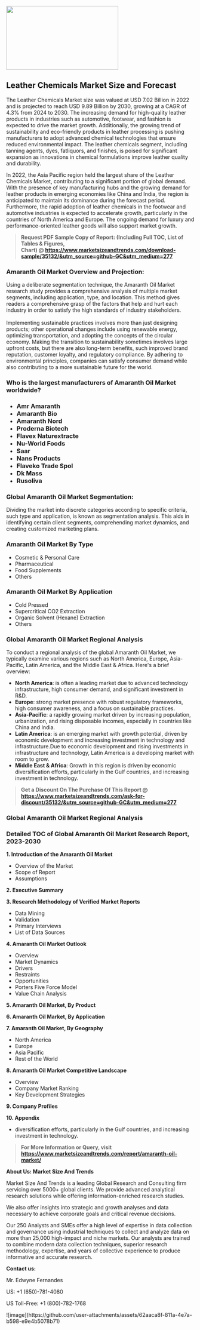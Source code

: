 <p><img class="alignnone size-medium wp-image-20088" src="https://ffe5etoiles.com/wp-content/uploads/2024/12/MST1-300x171.png" alt="" width="300" height="171" /></p><h2>Leather Chemicals Market Size and Forecast</h2><p>The Leather Chemicals Market size was valued at USD 7.02 Billion in 2022 and is projected to reach USD 9.89 Billion by 2030, growing at a CAGR of 4.3% from 2024 to 2030. The increasing demand for high-quality leather products in industries such as automotive, footwear, and fashion is expected to drive the market growth. Additionally, the growing trend of sustainability and eco-friendly products in leather processing is pushing manufacturers to adopt advanced chemical technologies that ensure reduced environmental impact. The leather chemicals segment, including tanning agents, dyes, fatliquors, and finishes, is poised for significant expansion as innovations in chemical formulations improve leather quality and durability.</p><p>In 2022, the Asia Pacific region held the largest share of the Leather Chemicals Market, contributing to a significant portion of global demand. With the presence of key manufacturing hubs and the growing demand for leather products in emerging economies like China and India, the region is anticipated to maintain its dominance during the forecast period. Furthermore, the rapid adoption of leather chemicals in the footwear and automotive industries is expected to accelerate growth, particularly in the countries of North America and Europe. The ongoing demand for luxury and performance-oriented leather goods will also support market growth.</p></p><blockquote id="" class=""><strong>Request PDF Sample Copy of Report: (Including Full TOC, List of Tables &amp; Figures, Chart)&nbsp;@&nbsp;<strong><a href="https://www.marketsizeandtrends.com/download-sample/35132/&utm_source=github-GC&utm_medium=277" target="_blank">https://www.marketsizeandtrends.com/download-sample/35132/&utm_source=github-GC&utm_medium=277</a></strong></strong></blockquote><h3 id="" class="">Amaranth Oil Market&nbsp;Overview and Projection:</h3><p id="" class="">Using a deliberate segmentation technique, the Amaranth Oil Market research study provides a comprehensive analysis of multiple market segments, including application, type, and location. This method gives readers a comprehensive grasp of the factors that help and hurt each industry in order to satisfy the high standards of industry stakeholders. <br /> <br />Implementing sustainable practices involves more than just designing products; other operational changes include using renewable energy, optimizing transportation, and adopting the concepts of the circular economy. Making the transition to sustainability sometimes involves large upfront costs, but there are also long-term benefits, such improved brand reputation, customer loyalty, and regulatory compliance. By adhering to environmental principles, companies can satisfy consumer demand while also contributing to a more sustainable future for the world.</p><h3 id="" class="">Who is the largest manufacturers of&nbsp;Amaranth Oil Market worldwide?</h3><h3 class=""><p><ul><li>Amr Amaranth </li><li> Amaranth Bio </li><li> Amaranth Nord </li><li> Proderna Biotech </li><li> Flavex Naturextracte </li><li> Nu-World Foods </li><li> Saar </li><li> Nans Products </li><li> Flaveko Trade Spol </li><li> Dk Mass </li><li> Rusoliva</li></ul></p></h3><h3 id="" class="">Global&nbsp;Amaranth Oil Market Segmentation:</h3><p id="" class="">Dividing the market into discrete categories according to specific criteria, such type and application, is known as segmentation analysis. This aids in identifying certain client segments, comprehending market dynamics, and creating customized marketing plans.</p><h3 id="" class="">Amaranth Oil Market&nbsp;By Type</h3><p><p><ul><li>Cosmetic & Personal Care </li><li> Pharmaceutical </li><li> Food Supplements </li><li> Others</p></li></ul></p></p><h3 id="" class="">Amaranth Oil Market&nbsp;By Application</h3><p class=""><p><ul><li>Cold Pressed </li><li> Supercritical CO2 Extraction </li><li> Organic Solvent (Hexane) Extraction </li><li> Others</li></ul></p></p><h3 id="" class="">Global Amaranth Oil Market Regional Analysis</h3><p id="" class="">To conduct a regional analysis of the global Amaranth Oil Market, we typically examine various regions such as North America, Europe, Asia-Pacific, Latin America, and the Middle East &amp; Africa. Here's a brief overview:</p><ul><li><strong>North America</strong>: is often a leading market due to advanced technology infrastructure, high consumer demand, and significant investment in R&amp;D.</li><li><strong>Europe</strong>: strong market presence with robust regulatory frameworks, high consumer awareness, and a focus on sustainable practices.</li><li><strong>Asia-Pacific</strong>: a rapidly growing market driven by increasing population, urbanization, and rising disposable incomes, especially in countries like China and India.</li><li><strong>Latin America</strong>: is an emerging market with growth potential, driven by economic development and increasing investment in technology and infrastructure.Due to economic development and rising investments in infrastructure and technology, Latin America is a developing market with room to grow.</li><li><strong>Middle East &amp; Africa</strong>: Growth in this region is driven by economic diversification efforts, particularly in the Gulf countries, and increasing investment in technology.</li></ul><blockquote id="" class=""><strong>Get a Discount On The Purchase Of This Report @ <strong><a href="https://www.marketsizeandtrends.com/ask-for-discount/35132/&utm_source=github-GC&utm_medium=277" target="_blank">https://www.marketsizeandtrends.com/ask-for-discount/35132/&utm_source=github-GC&utm_medium=277</a></strong></strong></blockquote><h3 id="" class="">Global Amaranth Oil Market Regional Analysis</h3><h3 id="" class="">Detailed TOC of Global Amaranth Oil Market Research Report, 2023-2030</h3><p id="" class=""><strong>1. Introduction of the Amaranth Oil Market</strong></p><ul><li>Overview of the Market</li><li>Scope of Report</li><li>Assumptions</li></ul><p id="" class=""><strong>2. Executive Summary</strong></p><p id="" class=""><strong>3. Research Methodology of Verified Market Reports</strong></p><ul><li>Data Mining</li><li>Validation</li><li>Primary Interviews</li><li>List of Data Sources</li></ul><p id="" class=""><strong>4. Amaranth Oil Market Outlook</strong></p><ul><li>Overview</li><li>Market Dynamics</li><li>Drivers</li><li>Restraints</li><li>Opportunities</li><li>Porters Five Force Model</li><li>Value Chain Analysis</li></ul><p id="" class=""><strong>5. Amaranth Oil Market, By Product</strong></p><p id="" class=""><strong>6. Amaranth Oil Market, By Application</strong></p><p id="" class=""><strong>7. Amaranth Oil Market, By Geography</strong></p><ul><li>North America</li><li>Europe</li><li>Asia Pacific</li><li>Rest of the World</li></ul><p id="" class=""><strong>8. Amaranth Oil Market Competitive Landscape</strong></p><ul><li>Overview</li><li>Company Market Ranking</li><li>Key Development Strategies</li></ul><p id="" class=""><strong>9. Company Profiles</strong></p><p id="" class=""><strong>10. Appendix</strong></p><ul><li>diversification efforts, particularly in the Gulf countries, and increasing investment in technology.</li></ul><blockquote id="" class=""><strong>For More Information or Query, visit <strong><strong><a href="https://www.marketsizeandtrends.com/report/amaranth-oil-market/" target="_blank">https://www.marketsizeandtrends.com/report/amaranth-oil-market/</a></strong></strong></strong></blockquote><p id="" class=""><strong>About Us: Market Size And Trends</strong></p><p id="" class="">Market Size And Trends is a leading Global Research and Consulting firm servicing over 5000+ global clients. We provide advanced analytical research solutions while offering information-enriched research studies.</p><p id="" class="">We also offer insights into strategic and growth analyses and data necessary to achieve corporate goals and critical revenue decisions.</p><p id="" class="">Our 250 Analysts and SMEs offer a high level of expertise in data collection and governance using industrial techniques to collect and analyze data on more than 25,000 high-impact and niche markets. Our analysts are trained to combine modern data collection techniques, superior research methodology, expertise, and years of collective experience to produce informative and accurate research.</p><p id="" class=""><strong>Contact us:</strong></p><p id="" class="">Mr. Edwyne Fernandes</p><p id="" class="">US: +1 (650)-781-4080</p><p id="" class="">US Toll-Free: +1 (800)-782-1768</p>
![image](https://github.com/user-attachments/assets/62aaca8f-811a-4e7a-b598-e9e4b5078b71)
